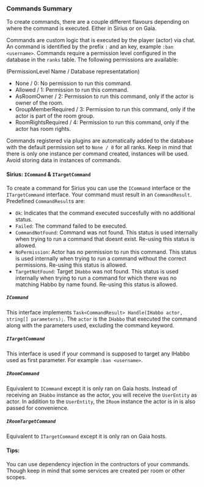 ### Commands Summary

To create commands, there are a couple different flavours depending on where the command is executed. Either in Sirius or on Gaia.

Commands are custom logic that is executed by the player (actor) via chat. An command is identified by the prefix `:` and an key, example `:ban <username>`.
Commands require a permission level configured in the database in the `ranks` table. The following permissions are available:

(PermissionLevel Name / Database representatation)
- None / 0: No permission to run this command.
- Allowed / 1: Permission to run this command.
- AsRoomOwner / 2: Permission to run this command, only if the actor is owner of the room.
- GroupMemberRequired / 3: Permission to run this command, only if the actor is part of the room group.
- RoomRightsRequired / 4: Permission to run this command, only if the actor has room rights.

Commands registered via plugins are automatically added to the database with the default permission set to `None / 0` for all ranks.
Keep in mind that there is only one instance per command created, instances will be used. Avoid storing data in instances of commands.

#### Sirius: `ICommand` & `ITargetCommand`
To create a command for Sirius you can use the `ICommand` interface or the `ITargetCommand` interface.
Your command must result in an `CommandResult`. Predefined `CommandResult`s are:

- `Ok`: Indicates that the command executed succesfully with no additional status.
- `Failed`: The command failed to be executed.
- `CommandNotFound`: Command was not found. This status is used internally when trying to run a command that doesnt exist. Re-using this status is allowed.
- `NoPermission`: Actor has no permission to run this command. This status is used internally when trying to run a command without the correct permissions. Re-using this status is allowed.
- `TargetNotFound`: Target `IHabbo` was not found. This status is used internally when trying to run a command for which there was no matching Habbo by name found. Re-using this status is allowed.

##### `ICommand`
This interface implements `Task<CommandResult> Handle(IHabbo actor, string[] parameters);`. The `actor` is the `IHabbo` that executed the command along with the parameters used, excluding the command keyword.

##### `ITargetCommand`
This interface is used if your command is supposed to target any IHabbo used as first parameter. For example `:ban <username>`.

##### `IRoomCommand`
Equivalent to `ICommand` except it is only ran on Gaia hosts.
Instead of receiving an `IHabbo` instance as the actor, you will receive the `UserEntity` as actor.
In addition to the `UserEntity`, the `IRoom` instance the actor is in is also passed for convenience.

##### `IRoomTargetCommand`
Equivalent to `ITargetCommand` except it is only ran on Gaia hosts.

#### Tips:
You can use dependency injection in the contructors of your commands. Though keep in mind that some services are created per room or other scopes.
